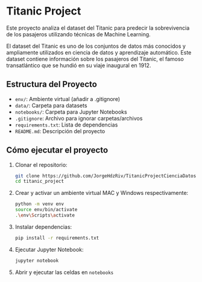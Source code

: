 # Titanic Project

Este proyecto analiza el dataset del Titanic para predecir la sobrevivencia de los pasajeros utilizando técnicas de Machine Learning.

El dataset del Titanic es uno de los conjuntos de datos más conocidos y ampliamente utilizados en ciencia de datos y aprendizaje automático. Este dataset contiene información sobre los pasajeros del Titanic, el famoso transatlántico que se hundió en su viaje inaugural en 1912.

## Estructura del Proyecto

- `env/`: Ambiente virtual (añadir a .gitignore)
- `data/`: Carpeta para datasets
- `notebooks/`: Carpeta para Jupyter Notebooks
- `.gitignore`: Archivo para ignorar carpetas/archivos
- `requirements.txt`: Lista de dependencias
- `README.md`: Descripción del proyecto

## Cómo ejecutar el proyecto

1. Clonar el repositorio:

   ```bash
   git clone https://github.com/JorgeHdzRiv/TitanicProjectCienciaDatos
   cd titanic_project

2. Crear y activar un ambiente virtual MAC y Windows respectivamente:

    ```bash
    python -m venv env
    source env/bin/activate  
    .\env\Scripts\activate

3. Instalar dependencias:
    ```bash
    pip install -r requirements.txt

4. Ejecutar Jupyter Notebook:
    ```bash
    jupyter notebook

5. Abrir y ejecutar las celdas en `notebooks`
